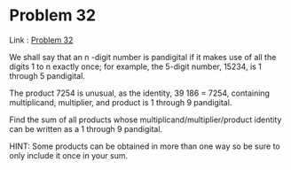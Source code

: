 Problem 32
=======

Link : [Problem 32](http://projecteuler.net/problem=32 "Problem 32")
 
 We shall say that an  n -digit number is pandigital if it makes use of all the digits 1 to  n  exactly once; for example, the 5-digit number, 15234, is 1 through 5 pandigital. 

 The product 7254 is unusual, as the identity, 39   186 = 7254, containing multiplicand, multiplier, and product is 1 through 9 pandigital. 

 Find the sum of all products whose multiplicand/multiplier/product identity can be written as a 1 through 9 pandigital. 

 HINT: Some products can be obtained in more than one way so be sure to only include it once in your sum. 

